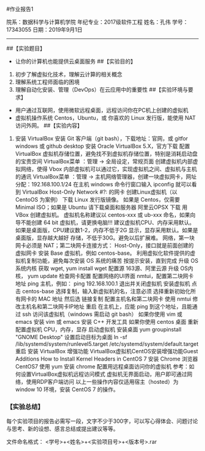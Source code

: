 #作业报告1


院系：数据科学与计算机学院
年纪专业：2017级软件工程
姓名：孔伟
学号：17343055
日期：2019年9月1日

------------

##【实验题目】
- 让你的计算机也能提供云桌面服务
##【实验目的】
1. 初步了解虚拟化技术，理解云计算的相关概念
2. 理解系统工程师面临的困境
3. 理解自动化安装、管理（DevOps）在云应用中的重要性
##【实验环境与要求】
- 用户通过互联网，使用微软远程桌面，远程访问你在PC机上创建的虚拟机
- 虚拟机操作系统 Centos，Ubuntu，或 你喜欢的 Linux 发行版，能使用 NAT 访问外网。
##【实验内容】
1. 安装 VirtualBox
安装 Git 客户端（git bash），下载地址：官网，或 gitfor windows 或 github desktop
安装 Oracle VirtualBox 5.X，官方下载
配置 VirtualBox 虚拟机存储位置，避免找不到虚拟机存储位置，特别是消耗启动盘的宝贵空间
VirtualBox菜单 ：管理 -> 全局设定，常规页面
创建虚拟机内部虚拟网络，使得 Vbox 内部虚拟机可以通过它，实现虚拟机之间、虚拟机与主机的通讯
VirtualBox菜单 ：管理 -> 主机网络管理器，创建一块虚拟网卡，网址分配：192.168.100.1/24
在主机 windows 命令行窗口输入 ipconfig 就可以看到 VirtualBox Host-Only Network #?: 的网卡
创建Linux虚拟机（以 CentoOS 为案例）
下载 Linux 发行版镜像。
如果是 Centos，仅需要 Minimal ISO；如果是 Ubuntu 请下载桌面和服务器
阿里云OPSX 下载
用 VBox 创建虚拟机。 虚拟机名称建议以 centos-xxx 或 ub-xxx 命名，如果向导不能创建 64 bit 虚拟机，请更换电脑!!!
建议虚拟机CPU、内存采用默认。如果是桌面版，CPU建议数1-2，内存不低于2G
显示，显存采用默认。如果是桌面版，显存越大越好
存储，不低于30G。避免以后扩展难。
网络，第一块网卡必须是 NAT；第二块网卡连接方式： Host-Only，接口就是前面创建的虚拟网卡
安装 Base 虚拟机，例如 centos-base。 利用虚拟化软件提供的虚拟机复制功能，避免每次安装 OS 系统的痛苦
按提示安装，直到完成
升级 OS 系统内核
获取 wget, yum install wget
配置源 163源、阿里云源
升级 OS内核， yum update
检查网卡配置
配置网络的UI界面 nmtui，配置第二块网卡地址
ping 主机，例如： ping 192.168.100.1
退出并关闭虚拟机
安装虚拟机
点击 centos-base 选择复制，输入新虚拟机的名，注意必须 选择重新初始化所有网卡的 MAC 地址
然后选 链接复制
配置主机名和第二块网卡
使用 nmtui 修改主机名和第二块网卡IP地址
重启
在主机上，应能 ping 到这个地址，且能通过 ssh 访问该虚拟机（windows 需启动 git bash）
如果你使用 vim 或 emacs
安装 vim 或 emacs
安装 C++ 开发工具
如果你使用 centos 桌面
重新配置虚拟机 CPU，内存，显存
启动虚拟机
安装桌面 yum groupinstall "GNOME Desktop"
设置启动目标为桌面 ln -sf /lib/systemd/system/runlevel5.target /etc/systemd/system/default.target
重启
安装 VirtualBox 增强功能
VirtualBox虚拟机CentOS安装增强功能Guest Additions
How to Install Kernel Headers in CentOS 7
安装 Chrome 浏览器
CentOS7 使用 yum 安装 chrome
配置用远程桌面访问你的虚拟机
参考：如何设置VirtualBox虚拟机远程访问模式
虚拟机无界面启动，用户即可通过网络，使用RDP客户端访问
以上一些操作内容仅适用宿主（hosted）为 window 10 环境，安装 CentOS 7 的操作。
### 【实验总结】
每个实验项目的报告必需写一段，文字不少于300字，可以写心得体会、问题讨论与思考、新的设想、感言总结或提出建议等等。



文件命名格式：
<学号>+<姓名>+<实验项目号>+<版本号>.rar

